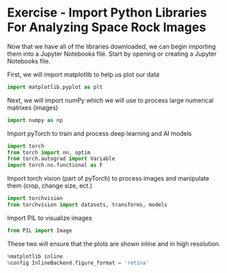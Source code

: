 # Exercise - Import Python Libraries For Analyzing Space Rock Images

Now that we have all of the libraries downloaded, we can begin importing them into a Jupyter Notebooks file. Start by opening or creating a Jupyter Notebooks file.

First, we will import matplotlib to help us plot our data

```python
import matplotlib.pyplot as plt
```

Next, we will import numPy which we will use to process large numerical matrixes (images)

```python
import numpy as np
```

Import pyTorch to train and process deep learning and AI models

```python
import torch
from torch import nn, optim
from torch.autograd import Variable
import torch.nn.functional as F
```

Import torch vision (part of pyTorch) to process images and manipulate them (crop, change size, ect.)

```python
import torchvision
from torchvision import datasets, transforms, models
```

Import PIL to visualize images

```python
from PIL import Image
```

These two will ensure that the plots are shown inline and in high resolution.

```python
%matplotlib inline
%config InlineBackend.figure_format = 'retina'
```
